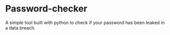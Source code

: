 # Password-checker
A simple tool built with python to check if your password has been leaked in a data breach. 
